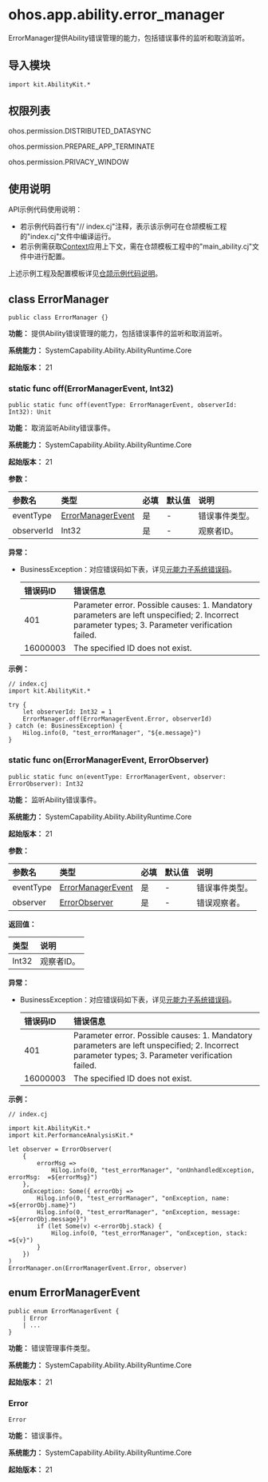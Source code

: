 # ohos.app.ability.error_manager

ErrorManager提供Ability错误管理的能力，包括错误事件的监听和取消监听。

## 导入模块

```cangjie
import kit.AbilityKit.*
```

## 权限列表

ohos.permission.DISTRIBUTED_DATASYNC

ohos.permission.PREPARE_APP_TERMINATE

ohos.permission.PRIVACY_WINDOW

## 使用说明

API示例代码使用说明：

- 若示例代码首行有"// index.cj"注释，表示该示例可在仓颉模板工程的"index.cj"文件中编译运行。
- 若示例需获取[Context](./cj-apis-app-ability-ui_ability.md#class-context)应用上下文，需在仓颉模板工程中的"main_ability.cj"文件中进行配置。

上述示例工程及配置模板详见[仓颉示例代码说明](../../cj-development-intro.md#仓颉示例代码说明)。

## class ErrorManager

```cangjie
public class ErrorManager {}
```

**功能：** 提供Ability错误管理的能力，包括错误事件的监听和取消监听。

**系统能力：** SystemCapability.Ability.AbilityRuntime.Core

**起始版本：** 21

### static func off(ErrorManagerEvent, Int32)

```cangjie
public static func off(eventType: ErrorManagerEvent, observerId: Int32): Unit
```

**功能：** 取消监听Ability错误事件。

**系统能力：** SystemCapability.Ability.AbilityRuntime.Core

**起始版本：** 21

**参数：**

|参数名|类型|必填|默认值|说明|
|:---|:---|:---|:---|:---|
|eventType|[ErrorManagerEvent](#enum-errormanagerevent)|是|-|错误事件类型。|
|observerId|Int32|是|-|观察者ID。|

**异常：**

- BusinessException：对应错误码如下表，详见[元能力子系统错误码](../../../source_zh_cn/errorcodes/cj-errorcode-ability.md)。

  | 错误码ID | 错误信息 |
  | :---- | :--- |
  | 401 | Parameter error. Possible causes: 1. Mandatory parameters are left unspecified; 2. Incorrect parameter types; 3. Parameter verification failed. |
  | 16000003 | The specified ID does not exist. |

**示例：**

<!-- compile -->

```cangjie
// index.cj
import kit.AbilityKit.*

try {
    let observerId: Int32 = 1
    ErrorManager.off(ErrorManagerEvent.Error, observerId)
} catch (e: BusinessException) {
    Hilog.info(0, "test_errorManager", "${e.message}")
}
```

### static func on(ErrorManagerEvent, ErrorObserver)

```cangjie
public static func on(eventType: ErrorManagerEvent, observer: ErrorObserver): Int32
```

**功能：** 监听Ability错误事件。

**系统能力：** SystemCapability.Ability.AbilityRuntime.Core

**起始版本：** 21

**参数：**

|参数名|类型|必填|默认值|说明|
|:---|:---|:---|:---|:---|
|eventType|[ErrorManagerEvent](#enum-errormanagerevent)|是|-|错误事件类型。|
|observer|[ErrorObserver](./cj-apis-application-error_observer.md#class-errorobserver)|是|-|错误观察者。|

**返回值：**

|类型|说明|
|:----|:----|
|Int32|观察者ID。|

**异常：**

- BusinessException：对应错误码如下表，详见[元能力子系统错误码](../../../source_zh_cn/errorcodes/cj-errorcode-ability.md)。

  | 错误码ID | 错误信息 |
  | :---- | :--- |
  | 401 | Parameter error. Possible causes: 1. Mandatory parameters are left unspecified; 2. Incorrect parameter types; 3. Parameter verification failed. |
  | 16000003 | The specified ID does not exist. |

**示例：**

<!-- compile -->

```cangjie
// index.cj

import kit.AbilityKit.*
import kit.PerformanceAnalysisKit.*

let observer = ErrorObserver(
    {
        errorMsg =>
            Hilog.info(0, "test_errorManager", "onUnhandledException, errorMsg:  =${errorMsg}")
    },
    onException: Some({ errorObj =>
        Hilog.info(0, "test_errorManager", "onException, name:   =${errorObj.name}")
        Hilog.info(0, "test_errorManager", "onException, message:   =${errorObj.message}")
        if (let Some(v) <-errorObj.stack) {
            Hilog.info(0, "test_errorManager", "onException, stack:    =${v}")
        }
    })
)
ErrorManager.on(ErrorManagerEvent.Error, observer)
```

## enum ErrorManagerEvent

```cangjie
public enum ErrorManagerEvent {
    | Error
    | ...
}
```

**功能：** 错误管理事件类型。

**系统能力：** SystemCapability.Ability.AbilityRuntime.Core

**起始版本：** 21

### Error

```cangjie
Error
```

**功能：** 错误事件。

**系统能力：** SystemCapability.Ability.AbilityRuntime.Core

**起始版本：** 21

